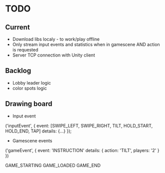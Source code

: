 # TODO

## Current

- Download libs localy - to work/play offline
- Only stream input events and statistics when in gamescene AND action is requested
- Server TCP connection with Unity client

## Backlog

- Lobby leader logic
- color spots logic

## Drawing board

- Input event

('inputEvent', {
	event: [SWIPE_LEFT, SWIPE_RIGHT, TILT, HOLD_START, HOLD_END, TAP]
	details: {...}
});

- Gamescene events

('gameEvent', {
	event: 'INSTRUCTION'
	details: {
		action: 'TILT',
		players: '2'
	}
})

GAME_STARTING
GAME_LOADED
GAME_END